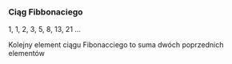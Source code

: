 ### Ciąg Fibbonaciego

1, 1, 2, 3, 5, 8, 13, 21 ...

Kolejny element ciągu Fibonacciego to suma dwóch poprzednich elementów